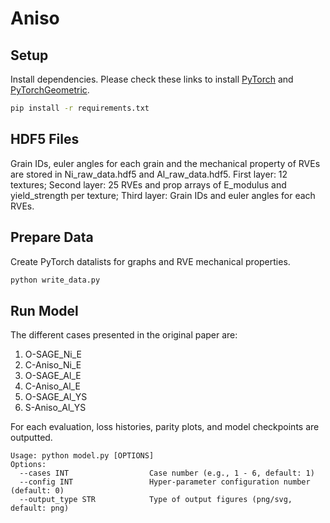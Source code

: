 # Aniso
 
## Setup
Install dependencies. Please check these links to install [PyTorch](https://pytorch.org/get-started/locally/) and [PyTorchGeometric](https://pytorch-geometric.readthedocs.io/en/latest/notes/installation.html).
```bash
pip install -r requirements.txt
```

## HDF5 Files
Grain IDs, euler angles for each grain and the mechanical property of RVEs are stored in Ni_raw_data.hdf5 and Al_raw_data.hdf5. First layer: 12 textures; Second layer: 25 RVEs and prop arrays of E_modulus and yield_strength per texture; Third layer: Grain IDs and euler angles for each RVEs. 

## Prepare Data
Create PyTorch datalists for graphs and RVE mechanical properties.
```bash
python write_data.py
```

## Run Model
The different cases presented in the original paper are:
  1. O-SAGE_Ni_E
  2. C-Aniso_Ni_E
  3. O-SAGE_Al_E
  4. C-Aniso_Al_E
  5. O-SAGE_Al_YS
  6. S-Aniso_Al_YS
  
For each evaluation, loss histories, parity plots, and model checkpoints are outputted.

```
Usage: python model.py [OPTIONS]
Options:
  --cases INT                  Case number (e.g., 1 - 6, default: 1)
  --config INT                 Hyper-parameter configuration number (default: 0)
  --output_type STR            Type of output figures (png/svg, default: png)
```
